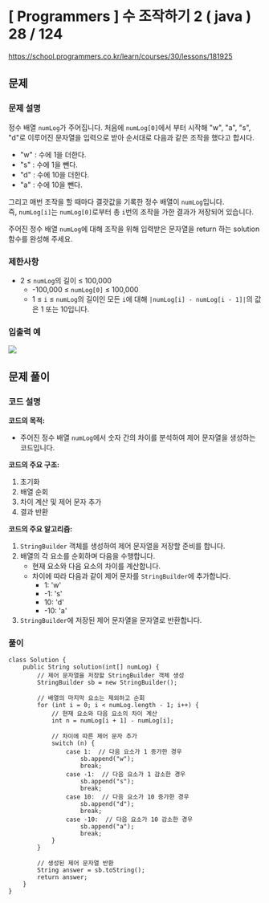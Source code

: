 # [ Programmers ] 수 조작하기 2 ( java ) 28 / 124
https://school.programmers.co.kr/learn/courses/30/lessons/181925

## 문제 
### 문제 설명
정수 배열 `numLog`가 주어집니다. 처음에 `numLog[0]`에서 부터 시작해 "w", "a", "s", "d"로 이루어진 문자열을 입력으로 받아 순서대로 다음과 같은 조작을 했다고 합시다.

- "w" : 수에 1을 더한다.
- "s" : 수에 1을 뺀다.
- "d" : 수에 10을 더한다.
- "a" : 수에 10을 뺀다.

그리고 매번 조작을 할 때마다 결괏값을 기록한 정수 배열이 `numLog`입니다. 즉, `numLog[i]`는 `numLog[0]`로부터 총 `i`번의 조작을 가한 결과가 저장되어 있습니다.

주어진 정수 배열 `numLog`에 대해 조작을 위해 입력받은 문자열을 return 하는 solution 함수를 완성해 주세요.

### 제한사항
- 2 ≤ `numLog`의 길이 ≤ 100,000
    - -100,000 ≤ `numLog[0]` ≤ 100,000
    - 1 ≤ `i` ≤ `numLog`의 길이인 모든 `i`에 대해 `|numLog[i] - numLog[i - 1]|`의 값은 1 또는 10입니다.

### 입출력 예
![](https://i.imgur.com/c8hdTJ9.png)


## 문제 풀이
### 코드 설명
**코드의 목적:**

- 주어진 정수 배열 `numLog`에서 숫자 간의 차이를 분석하여 제어 문자열을 생성하는 코드입니다.

**코드의 주요 구조:**

1. 초기화
2. 배열 순회
3. 차이 계산 및 제어 문자 추가
4. 결과 반환

**코드의 주요 알고리즘:**

1. `StringBuilder` 객체를 생성하여 제어 문자열을 저장할 준비를 합니다.
2. 배열의 각 요소를 순회하며 다음을 수행합니다.
    - 현재 요소와 다음 요소의 차이를 계산합니다.
    - 차이에 따라 다음과 같이 제어 문자를 `StringBuilder`에 추가합니다.
        - 1: 'w'
        - -1: 's'
        - 10: 'd'
        - -10: 'a'
3. `StringBuilder`에 저장된 제어 문자열을 문자열로 반환합니다.

### 풀이
```
class Solution {
    public String solution(int[] numLog) {
        // 제어 문자열을 저장할 StringBuilder 객체 생성
        StringBuilder sb = new StringBuilder();

        // 배열의 마지막 요소는 제외하고 순회
        for (int i = 0; i < numLog.length - 1; i++) {
            // 현재 요소와 다음 요소의 차이 계산
            int n = numLog[i + 1] - numLog[i];

            // 차이에 따른 제어 문자 추가
            switch (n) {
                case 1:  // 다음 요소가 1 증가한 경우
                    sb.append("w");
                    break;
                case -1:  // 다음 요소가 1 감소한 경우
                    sb.append("s");
                    break;
                case 10:  // 다음 요소가 10 증가한 경우
                    sb.append("d");
                    break;
                case -10:  // 다음 요소가 10 감소한 경우
                    sb.append("a");
                    break;
            }
        }

        // 생성된 제어 문자열 반환
        String answer = sb.toString();
        return answer;
    }
}

```